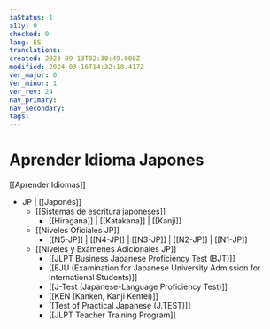 ```yaml
---
iaStatus: 1
a11y: 0
checked: 0
lang: ES
translations: 
created: 2023-09-13T02:30:49.000Z
modified: 2024-03-16T14:32:18.417Z
ver_major: 0
ver_minor: 1
ver_rev: 24
nav_primary: 
nav_secondary: 
tags:
---
```

# Aprender Idioma Japones

[[Aprender Idiomas]]

* JP | [[Japonés]] 
	* [[Sistemas de escritura japoneses]]
		* [[Hiragana]] | [[Katakana]] | [[Kanji]]
	* [[Niveles Oficiales JP]]
		* [[N5-JP]] | [[N4-JP]] | [[N3-JP]] | [[N2-JP]] | [[N1-JP]]
	* [[Niveles y Exámenes Adicionales JP]]
		* [[JLPT Business Japanese Proficiency Test (BJT)]]
		* [[EJU (Examination for Japanese University Admission for International Students)]]
		* [[J-Test (Japanese-Language Proficiency Test)]]
		* [[KEN (Kanken, Kanji Kentei)]]
		* [[Test of Practical Japanese (J.TEST)]]
		* [[JLPT Teacher Training Program]]
